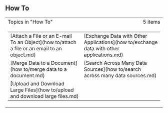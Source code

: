 ## How To

<table cellpadding="0" cellspacing="0" width="100%" class="cdclvSuggestTable">

<tbody>

<tr>

<td width="100%" class="cdclvSuggestTitle">Topics in "How To"</td>

<td class="cdclvSuggestTitle"><nobr>5 items</nobr></td>

</tr>

<tr>

<td class="cdclvCategoryCont" colspan="2">

<table cellpadding="0" cellspacing="0" width="100%">

<tbody>

<tr>

<td valign="top" class="cdclvCategoryCol1">[Attach a File or an E-mail To an Object](how to/attach a file or an email to an object.md)</td>

<td valign="top" class="cdclvCategoryCol2">[Exchange Data with Other Applications](how to/exchange data with other applications.md)</td>

</tr>

<tr class="cdclvCategoryRowAlt">

<td valign="top" class="cdclvCategoryCol1">[Merge Data to a Document](how to/merge data to a document.md)</td>

<td valign="top" class="cdclvCategoryCol2">[Search Across Many Data Sources](how to/search across many data sources.md)</td>

</tr>

<tr>

<td valign="top" class="cdclvCategoryCol1">[Upload and Download Large Files](how to/upload and download large files.md)</td>

<td valign="top" class="cdclvCategoryCol2"></td>

</tr>

</tbody>

</table>

</td>

</tr>

</tbody>

</table>